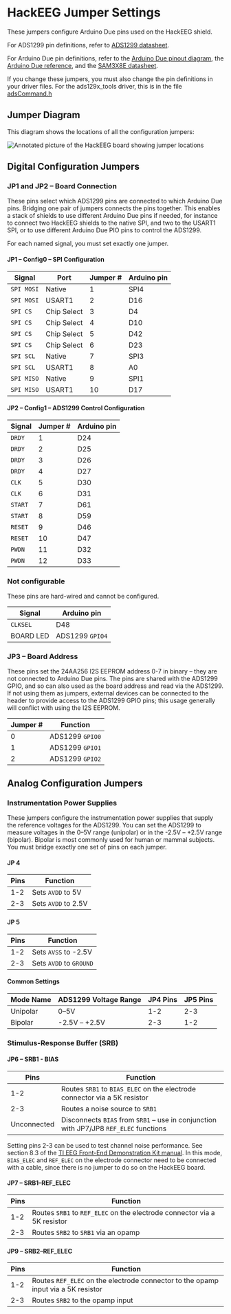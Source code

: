 # HackEEG Jumper Settings

These jumpers configure Arduino Due pins used on the HackEEG shield.

For ADS1299 pin definitions, refer to [ADS1299 datasheet](http://www.ti.com/lit/ds/symlink/ads1299.pdf).

For Arduino Due pin definitions, refer to the [Arduino Due pinout diagram](https://raw.githubusercontent.com/adamfeuer/hackeeg-shield/master/docs/arduino_due_pinout.png), the [Arduino Due reference](https://www.arduino.cc/en/Main/ArduinoBoardDue), and the [SAM3X8E datasheet](http://www.atmel.com/Images/Atmel-11057-32-bit-Cortex-M3-Microcontroller-SAM3X-SAM3A_Datasheet.pdf).

If you change these jumpers, you must also change the pin definitions in your driver files. For the ads129x_tools driver, this is in the file [adsCommand.h](https://github.com/adamfeuer/ADS129x-tools/blob/master/ads129x_driver/adsCommand.h)


## Jumper Diagram

This diagram shows the locations of all the configuration jumpers:

![Annotated picture of the HackEEG board showing jumper locations](https://raw.githubusercontent.com/adamfeuer/hackeeg-shield/master/docs/hackeeg-shield-top-annotated.jpg)


## Digital Configuration Jumpers


### JP1 and JP2 – Board Connection

These pins select which ADS1299 pins are connected to which Arduino Due pins. Bridging one pair of jumpers connects the pins together. This enables a stack of shields to use different Arduino Due pins if needed, for instance to connect two HackEEG shields to the native SPI, and two to the USART1 SPI, or to use different Arduino Due PIO pins to control the ADS1299.

For each named signal, you must set exactly one jumper.
    
#### JP1 – Config0 – SPI Configuration


| Signal		|Port				|Jumper #	| Arduino pin |
|------------	|---------------	|--------	|----------- |
| `SPI MOSI`	| Native			| 1			| SPI4       |
| `SPI MOSI`	| USART1			| 2			| D16        |
| `SPI CS`	| Chip Select		| 3			| D4         |
| `SPI CS`	| Chip Select		| 4			| D10        |
| `SPI CS`	| Chip Select		| 5			| D42        |
| `SPI CS`	| Chip Select		| 6			| D23        |
| `SPI SCL` 	| Native			| 7			| SPI3       |
| `SPI SCL` 	| USART1			| 8			| A0         |
| `SPI MISO` 	| Native			| 9			| SPI1       |
| `SPI MISO` 	| USART1			| 10		| D17        |

      
#### JP2 – Config1 – ADS1299 Control Configuration


| Signal		| Jumper #	| Arduino pin	|
|------------	|------------	|------------	|
| `DRDY`		| 1				| D24      	|
| `DRDY`		| 2				| D25      	|
| `DRDY`		| 3				| D26      	|
| `DRDY`		| 4				| D27      	|
| `CLK`		| 5				| D30      	|
| `CLK`		| 6				| D31      	|
| `START`		| 7				| D61      	|
| `START`		| 8				| D59      	|
| `RESET`		| 9				| D46      	|
| `RESET`		| 10			| D47      	|
| `PWDN`		| 11			| D32      	|
| `PWDN`		| 12			| D33      	|


### Not configurable

These pins are hard-wired and cannot be configured.

| Signal		|Arduino pin			|
|------------	|------------------	|
| `CLKSEL`	| D48					|
| BOARD LED	| ADS1299 `GPIO4`	|


### JP3 – Board Address 

These pins set the 24AA256 I2S EEPROM address 0-7 in binary – they are not connected to Arduino Due pins. The pins are shared with the ADS1299 GPIO, and so can also used as the board address and read via the ADS1299. If not using them as jumpers, external devices can be connected to the header to provide access to the ADS1299 GPIO pins; this usage generally will conflict with using the I2S EEPROM.

| Jumper #	|Function				|
|------------	|------------------	|
| 0  	 		| ADS1299 `GPIO0`	|
| 1   			| ADS1299 `GPIO1`	|
| 2   			| ADS1299 `GPIO2`	|


## Analog Configuration Jumpers

### Instrumentation Power Supplies

These jumpers configure the instrumentation power supplies that supply the reference voltages for the ADS1299. You can set the ADS1299 to measure voltages in the 0–5V range (unipolar) or in the -2.5V – +2.5V range (bipolar). Bipolar is most commonly used for human or mammal subjects. You must bridge exactly one set of pins on each jumper.

#### JP 4

| Pins			| Function				|
|------------	|----------------------	|
| 1-2			| Sets `AVDD` to 5V		|
| 2-3			| Sets `AVDD` to 2.5V	|
 
#### JP 5

| Pins			| Function					|
|------------	|-------------------------	|
| 1-2			| Sets `AVSS` to -2.5V		|
| 2-3			| Sets `AVDD` to `GROUND`	|


#### Common Settings

| Mode Name	| ADS1299 Voltage Range		| JP4 Pins| JP5 Pins |
|------------	|-------------------------	|---------|--------- |
| Unipolar	| 0–5V							| 1-2     | 2-3      |
| Bipolar		| -2.5V – +2.5V				| 2-3     | 1-2      |


### Stimulus-Response Buffer (SRB)


#### JP6 – SRB1 - BIAS

| Pins				| Function                                                                              |
|---------------	|-------------------------------------------------------------------------------------- |
| 1-2				| Routes `SRB1` to `BIAS_ELEC` on the electrode connector via a 5K resistor             |
| 2-3				| Routes a noise source to `SRB1`                                                       |
| Unconnected 	| Disconnects `BIAS` from `SRB1` – use in conjunction with JP7/JP8 `REF_ELEC` functions |

Setting pins 2-3 can be used to test channel noise performance. See section 8.3 of the [TI EEG Front-End Demonstration Kit manual](http://www.ti.com/lit/ug/slau443b/slau443b.pdf). In this mode, `BIAS_ELEC` and `REF_ELEC` on the electrode connector need to be connected with a cable, since there is no jumper to do so on the HackEEG board.


#### JP7 – SRB1–REF_ELEC 

| Pins			| Function                                                             |
|------------	|--------------------------------------------------------------------- |
| 1-2			| Routes `SRB1` to `REF_ELEC` on the electrode connector via a 5K resistor |
| 2-3			| Routes `SRB2` to `SRB1` via an opamp                                     |

#### JP9 – SRB2–REF_ELEC 

| Pins			| Function                                                                          |
|------------	|---------------------------------------------------------------------------------- |
| 1-2			| Routes `REF_ELEC` on the electrode connector to the opamp input via a 5K resistor |
| 2-3			| Routes `SRB2` to the opamp input                                                   |


